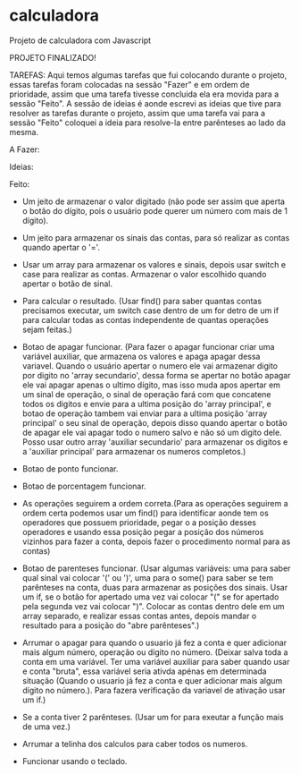 # calculadora
 Projeto de calculadora com Javascript

PROJETO FINALIZADO!

TAREFAS: 
Aqui temos algumas tarefas que fui colocando durante o projeto, essas tarefas foram colocadas na sessão "Fazer" e em ordem de prioridade, assim que uma tarefa tivesse concluida ela era movida para a sessão "Feito". A sessão de ideias é aonde escrevi as ideias que tive para resolver as tarefas durante o projeto, assim que uma tarefa vai para a sessão "Feito" coloquei a ideia para resolve-la entre parênteses ao lado da mesma.

A Fazer:


Ideias:

Feito:
- Um jeito de armazenar o valor digitado (não pode ser assim que aperta o botão do dígito, pois o usuário pode querer um número com mais de 1 dígito).

- Um jeito para armazenar os sinais das contas, para só realizar as contas quando apertar o '='.

- Usar um array para armazenar os valores e sinais, depois usar switch e case para realizar as contas. Armazenar o valor escolhido quando apertar o botão de sinal.

- Para calcular o resultado. (Usar find() para saber quantas contas precisamos executar, um switch case dentro de um for detro de um if para calcular todas as contas independente de quantas operações sejam feitas.)

- Botao de apagar funcionar. (Para fazer o apagar funcionar criar uma variável auxiliar, que armazena os valores e apaga apagar dessa variavel. Quando o usuário apertar o numero ele vai armazenar digito por digito no 'array secundario', dessa forma se apertar no botão apagar ele vai apagar apenas o ultimo dígito, mas isso muda apos apertar em um sinal de operação, o sinal de operação fará com que concatene todos os digitos e envie para a ultima posição do 'array principal', e botao de operação tambem vai enviar para a ultima posição 'array principal' o seu sinal de operação, depois disso quando apertar o botão de apagar ele vai apagar todo o numero salvo e não só um digito dele. Posso usar outro array 'auxiliar secundario' para armazenar os digitos e a 'auxiliar principal' para armazenar os numeros completos.)

- Botao de ponto funcionar.

- Botao de porcentagem funcionar.

- As operações seguirem a ordem correta.(Para as operações seguirem a ordem certa podemos usar um find() para identificar aonde tem os operadores que possuem prioridade, pegar o a posição desses operadores e usando essa posição pegar a posição dos números vizinhos para fazer a conta, depois fazer o procedimento normal para as contas)

- Botao de parenteses funcionar. (Usar algumas variáveis: uma para saber qual sinal vai colocar '(' ou  ')', uma para o some() para saber se tem parênteses na conta, duas para armazenar as posições dos sinais. Usar um if, se o botão for apertado uma vez vai colocar "(" se for apertado pela segunda vez vai colocar ")". Colocar as contas dentro dele em um array separado, e realizar essas contas antes, depois mandar o resultado para a posição do "abre parênteses".)

- Arrumar o apagar para quando o usuario já fez a conta e quer adicionar mais algum número, operação ou dígito no número. (Deixar salva toda a conta em uma variável. Ter uma variável auxiliar para saber quando usar e conta "bruta", essa variável seria ativda apénas em determinada situação (Quando o usuario já fez a conta e quer adicionar mais algum dígito no número.). Para fazera verificação da variavel de ativação usar um if.) 

- Se a conta tiver 2 parênteses. (Usar um for para exeutar a função mais de uma vez.)

- Arrumar a telinha dos calculos para caber todos os numeros.

- Funcionar usando o teclado. 

